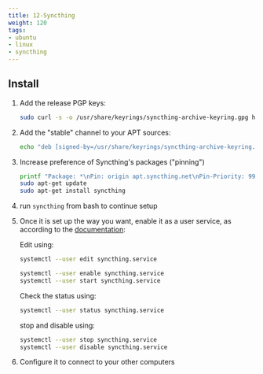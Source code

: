 ```yaml
---
title: 12-Syncthing
weight: 120
tags:
- ubuntu
- linux
- syncthing
---
```


## Install

1. Add the release PGP keys:

    ```bash
    sudo curl -s -o /usr/share/keyrings/syncthing-archive-keyring.gpg https://syncthing.net/release-key.gpg
    ```

1. Add the "stable" channel to your APT sources:

    ```bash
    echo "deb [signed-by=/usr/share/keyrings/syncthing-archive-keyring.gpg] https://apt.syncthing.net/ syncthing stable" | sudo tee /etc/apt/sources.list.d/syncthing.list
    ```

1. Increase preference of Syncthing's packages ("pinning")

    ```bash
    printf "Package: *\nPin: origin apt.syncthing.net\nPin-Priority: 990\n" | sudo tee /etc/apt/preferences.d/syncthing
    sudo apt-get update
    sudo apt-get install syncthing
    ```
    
1. run ```syncthing``` from bash to continue setup
1. Once it is set up the way you want, enable it as a user service, as according to the [documentation](https://docs.syncthing.net/users/autostart.html#linux):

    Edit using:

    ```bash
    systemctl --user edit syncthing.service
    ```

    ```bash
    systemctl --user enable syncthing.service
    systemctl --user start syncthing.service  
    ```
    
    Check the status using:
    
    ```bash
    systemctl --user status syncthing.service
    ```

    stop and disable using:

    ```bash
    systemctl --user stop syncthing.service  
    systemctl --user disable syncthing.service  
    ```
    
1. Configure it to connect to your other computers